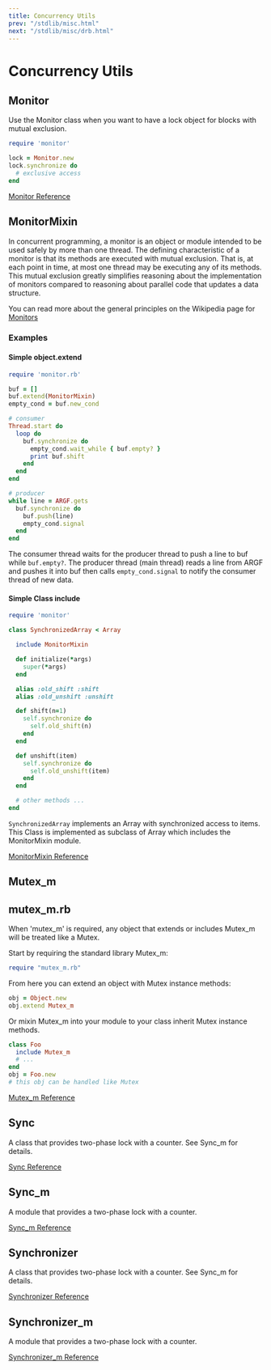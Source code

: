```yaml
---
title: Concurrency Utils
prev: "/stdlib/misc.html"
next: "/stdlib/misc/drb.html"
---
```


# Concurrency Utils



## Monitor

Use the Monitor class when you want to have a lock object for blocks
with mutual exclusion.


```ruby
require 'monitor'

lock = Monitor.new
lock.synchronize do
  # exclusive access
end
```

<a
href='https://ruby-doc.org/stdlib-2.5.0/libdoc/monitor/rdoc/Monitor.html'
class='ruby-doc remote' target='_blank'>Monitor Reference</a>



## MonitorMixin

In concurrent programming, a monitor is an object or module intended to
be used safely by more than one thread. The defining characteristic of a
monitor is that its methods are executed with mutual exclusion. That is,
at each point in time, at most one thread may be executing any of its
methods. This mutual exclusion greatly simplifies reasoning about the
implementation of monitors compared to reasoning about parallel code
that updates a data structure.

You can read more about the general principles on the Wikipedia page for
<a href='http://en.wikipedia.org/wiki/Monitor_%28synchronization%29'
class='remote' target='_blank'>Monitors</a>

### Examples

#### Simple object.extend


```ruby
require 'monitor.rb'

buf = []
buf.extend(MonitorMixin)
empty_cond = buf.new_cond

# consumer
Thread.start do
  loop do
    buf.synchronize do
      empty_cond.wait_while { buf.empty? }
      print buf.shift
    end
  end
end

# producer
while line = ARGF.gets
  buf.synchronize do
    buf.push(line)
    empty_cond.signal
  end
end
```

The consumer thread waits for the producer thread to push a line to buf
while `buf.empty?`. The producer thread (main thread) reads a line from
ARGF and pushes it into buf then calls `empty_cond.signal` to notify the
consumer thread of new data.

#### Simple Class include


```ruby
require 'monitor'

class SynchronizedArray < Array

  include MonitorMixin

  def initialize(*args)
    super(*args)
  end

  alias :old_shift :shift
  alias :old_unshift :unshift

  def shift(n=1)
    self.synchronize do
      self.old_shift(n)
    end
  end

  def unshift(item)
    self.synchronize do
      self.old_unshift(item)
    end
  end

  # other methods ...
end
```

`SynchronizedArray` implements an Array with synchronized access to
items. This Class is implemented as subclass of Array which includes the
MonitorMixin module.

<a
href='https://ruby-doc.org/stdlib-2.5.0/libdoc/monitor/rdoc/MonitorMixin.html'
class='ruby-doc remote' target='_blank'>MonitorMixin Reference</a>



## Mutex\_m

## mutex\_m.rb

When 'mutex\_m' is required, any object that extends or includes
Mutex\_m will be treated like a Mutex.

Start by requiring the standard library Mutex\_m:


```ruby
require "mutex_m.rb"
```

From here you can extend an object with Mutex instance methods:


```ruby
obj = Object.new
obj.extend Mutex_m
```

Or mixin Mutex\_m into your module to your class inherit Mutex instance
methods.


```ruby
class Foo
  include Mutex_m
  # ...
end
obj = Foo.new
# this obj can be handled like Mutex
```

<a
href='https://ruby-doc.org/stdlib-2.5.0/libdoc/mutex_m/rdoc/Mutex_m.html'
class='ruby-doc remote' target='_blank'>Mutex_m Reference</a>



## Sync

A class that provides two-phase lock with a counter. See Sync\_m for
details.

<a href='https://ruby-doc.org/stdlib-2.5.0/libdoc/sync/rdoc/Sync.html'
class='ruby-doc remote' target='_blank'>Sync Reference</a>



## Sync\_m

A module that provides a two-phase lock with a counter.

<a href='https://ruby-doc.org/stdlib-2.5.0/libdoc/sync/rdoc/Sync_m.html'
class='ruby-doc remote' target='_blank'>Sync_m Reference</a>



## Synchronizer

A class that provides two-phase lock with a counter. See Sync\_m for
details.

<a
href='https://ruby-doc.org/stdlib-2.5.0/libdoc/sync/rdoc/Synchronizer.html'
class='ruby-doc remote' target='_blank'>Synchronizer Reference</a>



## Synchronizer\_m

A module that provides a two-phase lock with a counter.

<a
href='https://ruby-doc.org/stdlib-2.5.0/libdoc/sync/rdoc/Synchronizer_m.html'
class='ruby-doc remote' target='_blank'>Synchronizer_m Reference</a>

